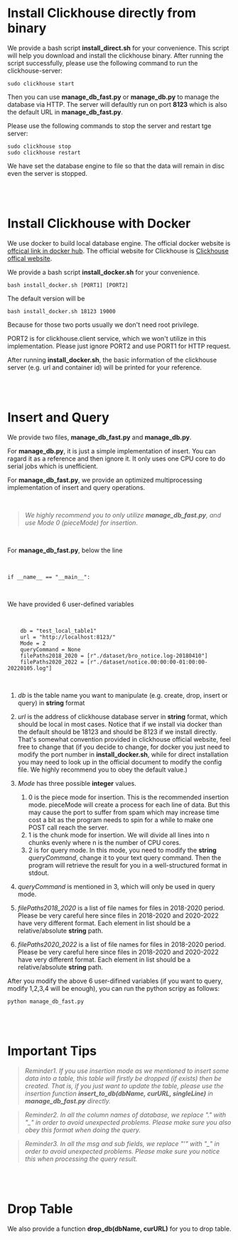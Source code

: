 # Install Clickhouse directly from binary
We provide a bash script **install_direct.sh** for your convenience. This script will help you download and install the clickhouse binary. After running the script successfully, please use the following command to run the clickhouse-server:

~~~
sudo clickhouse start
~~~

Then you can use **manage_db_fast.py** or **manage_db.py** to manage the database via HTTP. The server will defaultly run on port **8123** which is also the default URL in **manage_db_fast.py**.

Please use the following commands to stop the server and restart tge server:

~~~
sudo clickhouse stop
sudo clickhouse restart
~~~

We have set the database engine to file so that the data will remain in disc even the server is stopped.

<br /><br />

# Install Clickhouse with Docker
We use docker to build local database engine. The official docker website is [offcical link in docker hub](https://hub.docker.com/r/clickhouse/clickhouse-server/). The official website for Clickhouse is [Clickhouse offical website](https://clickhouse.com/).

We provide a bash script **install_docker.sh** for your convenience. 

~~~
bash install_docker.sh [PORT1] [PORT2]
~~~

The default version will be 

~~~
bash install_docker.sh 18123 19000
~~~

Because for those two ports usually we don't need root privilege.

PORT2 is for clickhouse.client service, which we won't utilize in this implementation. Please just ignore PORT2 and use PORT1 for HTTP request.

After running **install_docker.sh**, the basic information of the clickhouse server (e.g. url and container id) will be printed for your reference.      

  
<br /><br />

# Insert and Query 
We provide two files, **manage_db_fast.py** and **manage_db.py**. 

For **manage_db.py**, it is just a simple implementation of insert. You can ragard it as a reference and then ignore it. It only uses one CPU core to do serial jobs which is unefficient. 

For **manage_db_fast.py**, we provide an optimized multiprocessing implementation of insert and query operations.

<br />

>*We highly recommend you to only utilize **manage_db_fast.py**, and use Mode 0 (pieceMode) for insertion*.

<br />

For **manage_db_fast.py**,  below the line 

<br />

~~~
if __name__ == "__main__":
~~~

<br />

We have provided 6 user-defined variables

<br />


~~~
    db = "test_local_table1"
    url = "http://localhost:8123/"
    Mode = 2
    queryCommand = None 
    filePaths2018_2020 = [r"./dataset/bro_notice.log-20180410"]
    filePaths2020_2022 = [r"./dataset/notice.00:00:00-01:00:00-20220105.log"]
~~~

<br />

1. *db* is the table name you want to manipulate (e.g. create, drop, insert or query) in **string** format

2. *url* is the address of clickhouse database server in **string** format, which should be local in most cases. Notice that if we install via docker than the default should be 18123 and should be 8123 if we install directly. That's somewhat convention provided in clickhouse official website, feel free to change that (if you decide to change, for docker you just need to modify the port number in **install_docker.sh**, while for direct installation you may need to look up in the official document to modify the config file. We highly recommend you to obey the default value.)

3. *Mode* has three possible **integer** values. 
    1. 0 is the piece mode for insertion. This is the recommended insertion mode. pieceMode will create a process for each line of data. But this may cause the port to suffer from spam which may increase time cost a bit as the program needs to spin for a while to make one POST call reach the server.
    2. 1 is the chunk mode for insertion. We will divide all lines into n chunks evenly where n is the number of CPU cores. 
    3. 2 is for query mode. In this mode, you need to modify the **string** *queryCommand*, change it to your text query command. Then the program will retrieve the result for you in a well-structured format in stdout.

4. *queryCommand* is mentioned in 3, which will only be used in query mode.

5. *filePaths2018_2020* is a list of file names for files in 2018-2020 period. Please be very careful here since files in 2018-2020 and 2020-2022 have very different format. Each element in list should be a relative/absolute **string** path.

6. *filePaths2020_2022* is a list of file names for files in 2018-2020 period. Please be very careful here since files in 2018-2020 and 2020-2022 have very different format. Each element in list should be a relative/absolute **string** path.

After you modify the above 6 user-difined variables (if you want to query, modify 1,2,3,4 will be enough), you can run the python scripy as follows: 

~~~
python manage_db_fast.py
~~~

<br /><br />

# Important Tips

>*Reminder1. If you use insertion mode as we mentioned to insert some data into a table, this table will firstly be dropped (if exists) then be created. That is, if you just want to update the table, please use the insertion function **insert_to_db(dbName, curURL, singleLine)** in **manage_db_fast.py** directly.*


>*Reminder2. In all the column names of database, we replace "." with "_" in order to avoid unexpected problems. Please make sure you also obey this format when doing the query.*

>*Reminder3. In all the msg and sub fields, we replace "'" with "_" in order to avoid unexpected problems. Please make sure you notice this when processing the query result.*


<br /><br />

# Drop Table
We also provide a function **drop_db(dbName, curURL)** for you to drop table. 
